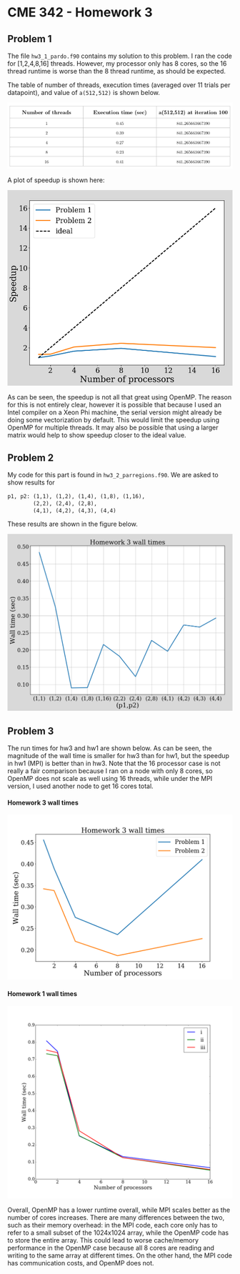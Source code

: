 # CME 342 - Homework 3

## Problem 1

The file `hw3_1_pardo.f90` contains my solution to this problem. I
ran the code for [1,2,4,8,16] threads. However, my processor only has
8 cores, so the 16 thread runtime is worse than the 8 thread runtime,
as should be expected. 

The table of number of threads, execution times (averaged over 11
trials per datapoint), and value of `a(512,512)` is shown below.

![](./pics/p1table.png)

A plot of speedup is shown here:

![](./pics/p12speedup.png)

As can be seen, the speedup is not all that great using OpenMP. The
reason for this is not entirely clear, however it is possible that
because I used an Intel compiler on a Xeon Phi machine, the serial
version might already be doing some vectorization by default. This
would limit the speedup using OpenMP for multiple threads. It may also
be possible that using a larger matrix would help to show speedup
closer to the ideal value.

## Problem 2

My code for this part is found in `hw3_2_parregions.f90`. We are asked
to show results for 

	p1, p2: (1,1), (1,2), (1,4), (1,8), (1,16), 
	        (2,2), (2,4), (2,8), 
			(4,1), (4,2), (4,3), (4,4)

These results are shown in the figure below.

![](pics/p2runtimes.png)


## Problem 3
The run times for hw3 and hw1 are shown below.  As can be seen, the
magnitude of the wall time is smaller for hw3 than for hw1, but the
speedup in hw1 (MPI) is better than in hw3. Note that the 16 processor
case is not really a fair comparison because I ran on a node with only
8 cores, so OpenMP does not scale as well using 16 threads, while
under the MPI version, I used another node to get 16 cores total.


#### Homework 3 wall times
![](./pics/hw3walltimes.png)

#### Homework 1 wall times
![](../hw1/pics/wall_time.png)


Overall, OpenMP has a lower runtime overall, while MPI scales better
as the number of cores increases. There are many differences between
the two, such as their memory overhead: in the MPI code, each core
only has to refer to a small subset of the 1024x1024 array, while the
OpenMP code has to store the entire array. This could lead to worse
cache/memory performance in the OpenMP case because all 8 cores are
reading and writing to the same array at different times. On the other
hand, the MPI code has communication costs, and OpenMP does
not. 
